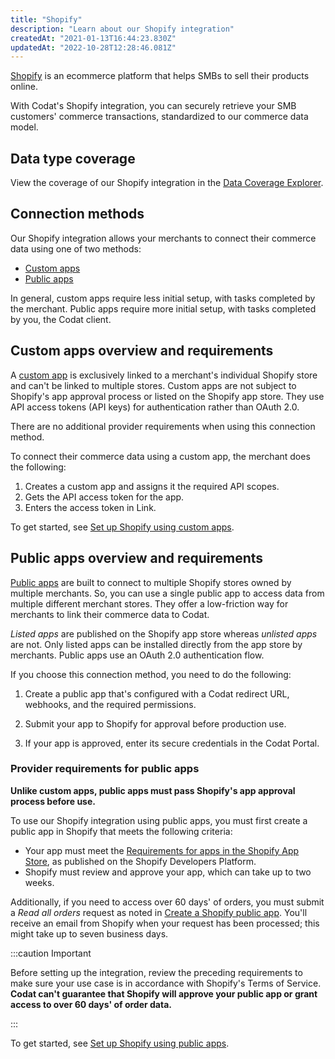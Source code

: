```yaml
---
title: "Shopify"
description: "Learn about our Shopify integration"
createdAt: "2021-01-13T16:44:23.830Z"
updatedAt: "2022-10-28T12:28:46.081Z"
---
```


<a class="external" href="https://www.shopify.com/" target="_blank">Shopify</a> is an ecommerce platform that helps SMBs to sell their products online.

With Codat's Shopify integration, you can securely retrieve your SMB customers' commerce transactions, standardized to our commerce data model.

## Data type coverage

View the coverage of our Shopify integration in the <a class="external" href="https://knowledge.codat.io/supported-features/commerce?view=tab-by-integration&integrationKey=fztf" target="_blank">Data Coverage Explorer</a>.

## Connection methods

Our Shopify integration allows your merchants to connect their commerce data using one of two methods:

- [Custom apps](/integrations/commerce/shopify/commerce-shopify-custom-apps)
- [Public apps](/integrations/commerce/shopify/commerce-shopify-setup)

In general, custom apps require less initial setup, with tasks completed by the merchant. Public apps require more initial setup, with tasks completed by you, the Codat client.

## Custom apps overview and requirements

A <a class="external" href="https://help.shopify.com/en/manual/apps/custom-apps" target="_blank">custom app</a> is exclusively linked to a merchant's individual Shopify store and can't be linked to multiple stores. Custom apps are not subject to Shopify's app approval process or listed on the Shopify app store. They use API access tokens (API keys) for authentication rather than OAuth 2.0.

There are no additional provider requirements when using this connection method.

To connect their commerce data using a custom app, the merchant does the following:

1. Creates a custom app and assigns it the required API scopes.
2. Gets the API access token for the app.
3. Enters the access token in Link.

To get started, see [Set up Shopify using custom apps](/integrations/commerce/shopify/commerce-shopify-custom-apps).

## Public apps overview and requirements

<a class="external" href="https://help.shopify.com/en/manual/apps/app-types#public-apps" target="_blank">Public apps</a> are built to connect to multiple Shopify stores owned by multiple merchants. So, you can use a single public app to access data from multiple different merchant stores. They offer a low-friction way for merchants to link their commerce data to Codat.

_Listed apps_ are published on the Shopify app store whereas _unlisted apps_ are not. Only listed apps can be installed directly from the app store by merchants. Public apps use an OAuth 2.0 authentication flow.

If you choose this connection method, you need to do the following:

1. Create a public app that's configured with a Codat redirect URL, webhooks, and the required permissions.

2. Submit your app to Shopify for approval before production use.

3. If your app is approved, enter its secure credentials in the Codat Portal.

### Provider requirements for public apps

**Unlike custom apps, public apps must pass Shopify's app approval process before use.**

To use our Shopify integration using public apps, you must first create a public app in Shopify that meets the following criteria:

- Your app must meet the [Requirements for apps in the Shopify App Store](https://shopify.dev/apps/store/requirements), as published on the Shopify Developers Platform.
- Shopify must review and approve your app, which can take up to two weeks.

Additionally, if you need to access over 60 days' of orders, you must submit a _Read all orders_ request as noted in [Create a Shopify public app](commerce-shopify-setup#create-a-shopify-public-app). You'll receive an email from Shopify when your request has been processed; this might take up to seven business days.

:::caution Important

Before setting up the integration, review the preceding requirements to make sure your use case is in accordance with Shopify's Terms of Service. **Codat can't guarantee that Shopify will approve your public app or grant access to over 60 days' of order data.**

:::

To get started, see [Set up Shopify using public apps](/integrations/commerce/shopify/commerce-shopify-setup).